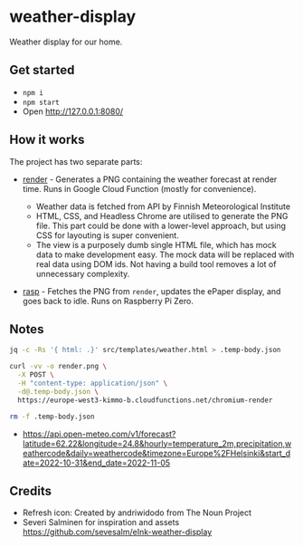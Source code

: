 # weather-display

Weather display for our home.


## Get started

* `npm i`
* `npm start`
* Open http://127.0.0.1:8080/




## How it works

The project has two separate parts:

* [render](render/) - Generates a PNG containing the weather forecast at render time. Runs in Google Cloud Function (mostly for convenience).
  * Weather data is fetched from API by Finnish Meteorological Institute
  * HTML, CSS, and Headless Chrome are utilised to generate the PNG file. This part could be done with a lower-level approach, but using CSS for layouting is super convenient.
  * The view is a purposely dumb single HTML file, which has mock data to make development easy. The mock data will be replaced with real data using DOM ids. Not having a build tool removes a lot of unnecessary complexity.

* [rasp](rasp/) - Fetches the PNG from `render`, updates the ePaper display, and goes back to idle. Runs on Raspberry Pi Zero.


## Notes

```sh
jq -c -Rs '{ html: .}' src/templates/weather.html > .temp-body.json

curl -vv -o render.png \
  -X POST \
  -H "content-type: application/json" \
  -d@.temp-body.json \
  https://europe-west3-kimmo-b.cloudfunctions.net/chromium-render

rm -f .temp-body.json
```


* https://api.open-meteo.com/v1/forecast?latitude=62.22&longitude=24.8&hourly=temperature_2m,precipitation,weathercode&daily=weathercode&timezone=Europe%2FHelsinki&start_date=2022-10-31&end_date=2022-11-05

## Credits

* Refresh icon: Created by andriwidodo from The Noun Project
* Severi Salminen for inspiration and assets https://github.com/sevesalm/eInk-weather-display
